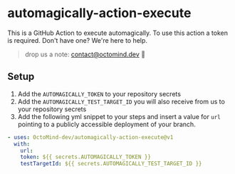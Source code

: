 # automagically-action-execute

This is a GitHub Action to execute automagically. 
To use this action a token is required. Don't have one? We're here to help. 

> drop us a note: contact@octomind.dev 🐙

## Setup


1. Add the `AUTOMAGICALLY_TOKEN` to your repository secrets 
2. Add the `AUTOMAGICALLY_TEST_TARGET_ID` you will also receive from us to your repository secrets
3. Add the following yml snippet to your steps and insert a value for `url` pointing to a publicly accessible deployment of your branch.
```yml
- uses: OctoMind-dev/automagically-action-execute@v1
  with:
    url: 
    token: ${{ secrets.AUTOMAGICALLY_TOKEN }}
    testTargetId: ${{ secrets.AUTOMAGICALLY_TEST_TARGET_ID }}
```
